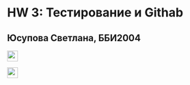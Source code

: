 
# HW 3: Тестирование и Githab
## Юсупова Светлана, ББИ2004

[<img src="https://s18955.pcdn.co/wp-content/uploads/2018/02/github.png" width="25"/>](https://github.com/SvetlanaYusupova/TZ-3/actions)

[<img src="https://s18955.pcdn.co/wp-content/uploads/2018/02/github.png" width="25"/>](https://raw.githack.com/SvetlanaYusupova/TZ-3/main/.github/workflows/1.yml)
